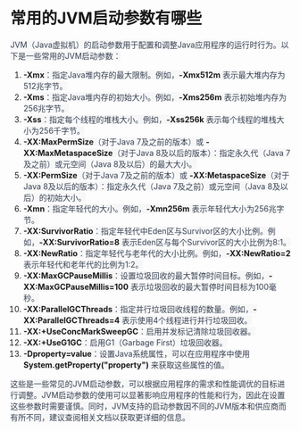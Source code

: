 # 常用的JVM启动参数有哪些

<font style="color:rgb(55, 65, 81);background-color:rgb(247, 247, 248);">JVM（Java虚拟机）的启动参数用于配置和调整Java应用程序的运行时行为。以下是一些常用的JVM启动参数：</font>

1. **<font style="background-color:rgb(247, 247, 248);">-Xmx</font>**<font style="color:rgb(55, 65, 81);background-color:rgb(247, 247, 248);">：指定Java堆内存的最大限制。例如，</font>**<font style="background-color:rgb(247, 247, 248);">-Xmx512m</font>**<font style="color:rgb(55, 65, 81);background-color:rgb(247, 247, 248);"> 表示最大堆内存为512兆字节。</font>
2. **<font style="background-color:rgb(247, 247, 248);">-Xms</font>**<font style="color:rgb(55, 65, 81);background-color:rgb(247, 247, 248);">：指定Java堆内存的初始大小。例如，</font>**<font style="background-color:rgb(247, 247, 248);">-Xms256m</font>**<font style="color:rgb(55, 65, 81);background-color:rgb(247, 247, 248);"> 表示初始堆内存为256兆字节。</font>
3. **<font style="background-color:rgb(247, 247, 248);">-Xss</font>**<font style="color:rgb(55, 65, 81);background-color:rgb(247, 247, 248);">：指定每个线程的堆栈大小。例如，</font>**<font style="background-color:rgb(247, 247, 248);">-Xss256k</font>**<font style="color:rgb(55, 65, 81);background-color:rgb(247, 247, 248);"> 表示每个线程的堆栈大小为256千字节。</font>
4. **<font style="background-color:rgb(247, 247, 248);">-XX:MaxPermSize</font>**<font style="color:rgb(55, 65, 81);background-color:rgb(247, 247, 248);">（对于Java 7及之前的版本）或 </font>**<font style="background-color:rgb(247, 247, 248);">-XX:MaxMetaspaceSize</font>**<font style="color:rgb(55, 65, 81);background-color:rgb(247, 247, 248);">（对于Java 8及以后的版本）：指定永久代（Java 7及之前）或元空间（Java 8及以后）的最大大小。</font>
5. **<font style="background-color:rgb(247, 247, 248);">-XX:PermSize</font>**<font style="color:rgb(55, 65, 81);background-color:rgb(247, 247, 248);">（对于Java 7及之前的版本）或 </font>**<font style="background-color:rgb(247, 247, 248);">-XX:MetaspaceSize</font>**<font style="color:rgb(55, 65, 81);background-color:rgb(247, 247, 248);">（对于Java 8及以后的版本）：指定永久代（Java 7及之前）或元空间（Java 8及以后）的初始大小。</font>
6. **<font style="background-color:rgb(247, 247, 248);">-Xmn</font>**<font style="color:rgb(55, 65, 81);background-color:rgb(247, 247, 248);">：指定年轻代的大小。例如，</font>**<font style="background-color:rgb(247, 247, 248);">-Xmn256m</font>**<font style="color:rgb(55, 65, 81);background-color:rgb(247, 247, 248);"> 表示年轻代大小为256兆字节。</font>
7. **<font style="background-color:rgb(247, 247, 248);">-XX:SurvivorRatio</font>**<font style="color:rgb(55, 65, 81);background-color:rgb(247, 247, 248);">：指定年轻代中Eden区与Survivor区的大小比例。例如，</font>**<font style="background-color:rgb(247, 247, 248);">-XX:SurvivorRatio=8</font>**<font style="color:rgb(55, 65, 81);background-color:rgb(247, 247, 248);"> 表示Eden区与每个Survivor区的大小比例为8:1。</font>
8. **<font style="background-color:rgb(247, 247, 248);">-XX:NewRatio</font>**<font style="color:rgb(55, 65, 81);background-color:rgb(247, 247, 248);">：指定年轻代与老年代的大小比例。例如，</font>**<font style="background-color:rgb(247, 247, 248);">-XX:NewRatio=2</font>**<font style="color:rgb(55, 65, 81);background-color:rgb(247, 247, 248);"> 表示年轻代和老年代的比例为1:2。</font>
9. **<font style="background-color:rgb(247, 247, 248);">-XX:MaxGCPauseMillis</font>**<font style="color:rgb(55, 65, 81);background-color:rgb(247, 247, 248);">：设置垃圾回收的最大暂停时间目标。例如，</font>**<font style="background-color:rgb(247, 247, 248);">-XX:MaxGCPauseMillis=100</font>**<font style="color:rgb(55, 65, 81);background-color:rgb(247, 247, 248);"> 表示垃圾回收的最大暂停时间目标为100毫秒。</font>
10. **<font style="background-color:rgb(247, 247, 248);">-XX:ParallelGCThreads</font>**<font style="color:rgb(55, 65, 81);background-color:rgb(247, 247, 248);">：指定并行垃圾回收线程的数量。例如，</font>**<font style="background-color:rgb(247, 247, 248);">-XX:ParallelGCThreads=4</font>**<font style="color:rgb(55, 65, 81);background-color:rgb(247, 247, 248);"> 表示使用4个线程进行并行垃圾回收。</font>
11. **<font style="background-color:rgb(247, 247, 248);">-XX:+UseConcMarkSweepGC</font>**<font style="color:rgb(55, 65, 81);background-color:rgb(247, 247, 248);">：启用并发标记清除垃圾回收器。</font>
12. **<font style="background-color:rgb(247, 247, 248);">-XX:+UseG1GC</font>**<font style="color:rgb(55, 65, 81);background-color:rgb(247, 247, 248);">：启用G1（Garbage First）垃圾回收器。</font>
13. **<font style="background-color:rgb(247, 247, 248);">-Dproperty=value</font>**<font style="color:rgb(55, 65, 81);background-color:rgb(247, 247, 248);">：设置Java系统属性，可以在应用程序中使用 </font>**<font style="background-color:rgb(247, 247, 248);">System.getProperty("property")</font>**<font style="color:rgb(55, 65, 81);background-color:rgb(247, 247, 248);"> 来获取这些属性的值。</font>

<font style="color:rgb(55, 65, 81);background-color:rgb(247, 247, 248);">这些是一些常见的JVM启动参数，可以根据应用程序的需求和性能调优的目标进行调整。JVM启动参数的使用可以显著影响应用程序的性能和行为，因此在设置这些参数时需要谨慎。同时，JVM支持的启动参数因不同的JVM版本和供应商而有所不同，建议查阅相关文档以获取更详细的信息。</font>

